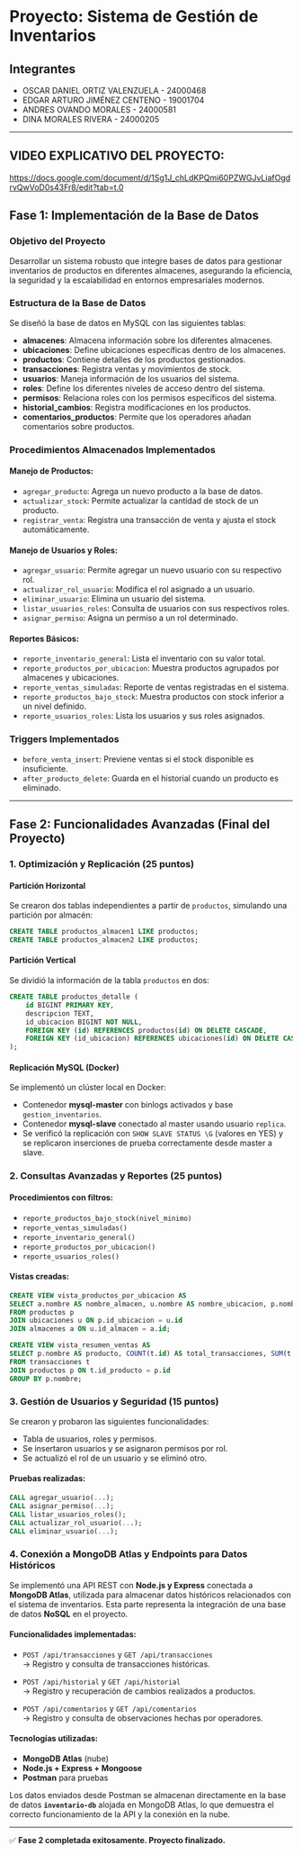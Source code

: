 # Proyecto: Sistema de Gestión de Inventarios

## Integrantes

- OSCAR DANIEL ORTIZ VALENZUELA - 24000468
- EDGAR ARTURO JIMÉNEZ CENTENO - 19001704
- ANDRES OVANDO MORALES - 24000581
- DINA MORALES RIVERA - 24000205

---
## VIDEO EXPLICATIVO DEL PROYECTO:
https://docs.google.com/document/d/1Sg1J_chLdKPQmi60PZWGJvLiafOgdrvQwVoD0s43Fr8/edit?tab=t.0

## Fase 1: Implementación de la Base de Datos

### Objetivo del Proyecto
Desarrollar un sistema robusto que integre bases de datos para gestionar inventarios de productos en diferentes almacenes, asegurando la eficiencia, la seguridad y la escalabilidad en entornos empresariales modernos.

### Estructura de la Base de Datos
Se diseñó la base de datos en MySQL con las siguientes tablas:
- **almacenes**: Almacena información sobre los diferentes almacenes.
- **ubicaciones**: Define ubicaciones específicas dentro de los almacenes.
- **productos**: Contiene detalles de los productos gestionados.
- **transacciones**: Registra ventas y movimientos de stock.
- **usuarios**: Maneja información de los usuarios del sistema.
- **roles**: Define los diferentes niveles de acceso dentro del sistema.
- **permisos**: Relaciona roles con los permisos específicos del sistema.
- **historial_cambios**: Registra modificaciones en los productos.
- **comentarios_productos**: Permite que los operadores añadan comentarios sobre productos.

### Procedimientos Almacenados Implementados

#### Manejo de Productos:
- `agregar_producto`: Agrega un nuevo producto a la base de datos.
- `actualizar_stock`: Permite actualizar la cantidad de stock de un producto.
- `registrar_venta`: Registra una transacción de venta y ajusta el stock automáticamente.

#### Manejo de Usuarios y Roles:
- `agregar_usuario`: Permite agregar un nuevo usuario con su respectivo rol.
- `actualizar_rol_usuario`: Modifica el rol asignado a un usuario.
- `eliminar_usuario`: Elimina un usuario del sistema.
- `listar_usuarios_roles`: Consulta de usuarios con sus respectivos roles.
- `asignar_permiso`: Asigna un permiso a un rol determinado.

#### Reportes Básicos:
- `reporte_inventario_general`: Lista el inventario con su valor total.
- `reporte_productos_por_ubicacion`: Muestra productos agrupados por almacenes y ubicaciones.
- `reporte_ventas_simuladas`: Reporte de ventas registradas en el sistema.
- `reporte_productos_bajo_stock`: Muestra productos con stock inferior a un nivel definido.
- `reporte_usuarios_roles`: Lista los usuarios y sus roles asignados.

### Triggers Implementados
- `before_venta_insert`: Previene ventas si el stock disponible es insuficiente.
- `after_producto_delete`: Guarda en el historial cuando un producto es eliminado.

---

## Fase 2: Funcionalidades Avanzadas (Final del Proyecto)

### 1. Optimización y Replicación (25 puntos)

#### Partición Horizontal
Se crearon dos tablas independientes a partir de `productos`, simulando una partición por almacén:
```sql
CREATE TABLE productos_almacen1 LIKE productos;
CREATE TABLE productos_almacen2 LIKE productos;
```

#### Partición Vertical
Se dividió la información de la tabla `productos` en dos:
```sql
CREATE TABLE productos_detalle (
    id BIGINT PRIMARY KEY,
    descripcion TEXT,
    id_ubicacion BIGINT NOT NULL,
    FOREIGN KEY (id) REFERENCES productos(id) ON DELETE CASCADE,
    FOREIGN KEY (id_ubicacion) REFERENCES ubicaciones(id) ON DELETE CASCADE
);
```

#### Replicación MySQL (Docker)
Se implementó un clúster local en Docker:
- Contenedor **mysql-master** con binlogs activados y base `gestion_inventarios`.
- Contenedor **mysql-slave** conectado al master usando usuario `replica`.
- Se verificó la replicación con `SHOW SLAVE STATUS \G` (valores en YES) y se replicaron inserciones de prueba correctamente desde master a slave.

### 2. Consultas Avanzadas y Reportes (25 puntos)

#### Procedimientos con filtros:
- `reporte_productos_bajo_stock(nivel_minimo)`
- `reporte_ventas_simuladas()`
- `reporte_inventario_general()`
- `reporte_productos_por_ubicacion()`
- `reporte_usuarios_roles()`

#### Vistas creadas:
```sql
CREATE VIEW vista_productos_por_ubicacion AS
SELECT a.nombre AS nombre_almacen, u.nombre AS nombre_ubicacion, p.nombre AS nombre_producto, p.stock
FROM productos p
JOIN ubicaciones u ON p.id_ubicacion = u.id
JOIN almacenes a ON u.id_almacen = a.id;

CREATE VIEW vista_resumen_ventas AS
SELECT p.nombre AS producto, COUNT(t.id) AS total_transacciones, SUM(t.cantidad) AS total_vendido, SUM(t.total) AS ingresos_totales
FROM transacciones t
JOIN productos p ON t.id_producto = p.id
GROUP BY p.nombre;
```

### 3. Gestión de Usuarios y Seguridad (15 puntos)
Se crearon y probaron las siguientes funcionalidades:
- Tabla de usuarios, roles y permisos.
- Se insertaron usuarios y se asignaron permisos por rol.
- Se actualizó el rol de un usuario y se eliminó otro.

#### Pruebas realizadas:
```sql
CALL agregar_usuario(...);
CALL asignar_permiso(...);
CALL listar_usuarios_roles();
CALL actualizar_rol_usuario(...);
CALL eliminar_usuario(...);
```

### 4. Conexión a MongoDB Atlas y Endpoints para Datos Históricos

Se implementó una API REST con **Node.js y Express** conectada a **MongoDB Atlas**, utilizada para almacenar datos históricos relacionados con el sistema de inventarios. Esta parte representa la integración de una base de datos **NoSQL** en el proyecto.

#### Funcionalidades implementadas:
- `POST /api/transacciones` y `GET /api/transacciones`  
  → Registro y consulta de transacciones históricas.

- `POST /api/historial` y `GET /api/historial`  
  → Registro y recuperación de cambios realizados a productos.

- `POST /api/comentarios` y `GET /api/comentarios`  
  → Registro y consulta de observaciones hechas por operadores.

#### Tecnologías utilizadas:
- **MongoDB Atlas** (nube)  
- **Node.js + Express + Mongoose**  
- **Postman** para pruebas

Los datos enviados desde Postman se almacenan directamente en la base de datos **`inventario-db`** alojada en MongoDB Atlas, lo que demuestra el correcto funcionamiento de la API y la conexión en la nube.

---

✅ **Fase 2 completada exitosamente. Proyecto finalizado.**
